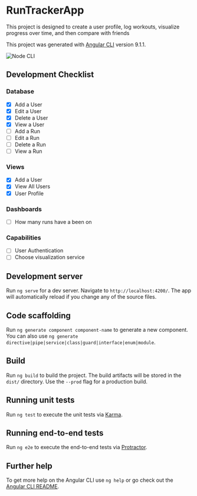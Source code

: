 # RunTrackerApp

This project is designed to create a user profile, log workouts, visualize progress over time, and then compare with friends

This project was generated with [Angular CLI](https://github.com/angular/angular-cli) version 9.1.1.

![Node CLI](https://github.com/jgarabedian/RunTracker/workflows/Node.js%20CI/badge.svg)

## Development Checklist

### Database

- [x] Add a User
- [x] Edit a User
- [x] Delete a User
- [x] View a User
- [ ] Add a Run
- [ ] Edit a Run
- [ ] Delete a Run
- [ ] View a Run

### Views
- [x] Add a User
- [x] View All Users
- [x] User Profile 

### Dashboards
- [ ] How many runs have a been on

### Capabilities
- [ ] User Authentication
- [ ] Choose visualization service

## Development server

Run `ng serve` for a dev server. Navigate to `http://localhost:4200/`. The app will automatically reload if you change any of the source files.

## Code scaffolding

Run `ng generate component component-name` to generate a new component. You can also use `ng generate directive|pipe|service|class|guard|interface|enum|module`.

## Build

Run `ng build` to build the project. The build artifacts will be stored in the `dist/` directory. Use the `--prod` flag for a production build.

## Running unit tests

Run `ng test` to execute the unit tests via [Karma](https://karma-runner.github.io).

## Running end-to-end tests

Run `ng e2e` to execute the end-to-end tests via [Protractor](http://www.protractortest.org/).

## Further help

To get more help on the Angular CLI use `ng help` or go check out the [Angular CLI README](https://github.com/angular/angular-cli/blob/master/README.md).
